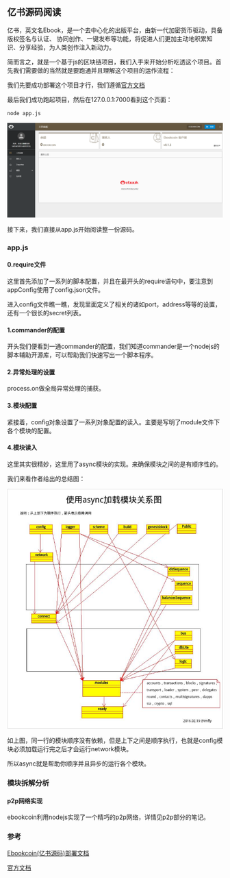 ## 亿书源码阅读
亿书，英文名Ebook，是一个去中心化的出版平台，由新一代加密货币驱动，具备版权签名与认证、 协同创作、一键发布等功能，将促进人们更加主动地积累知识、分享经验，为人类创作注入新动力。

简而言之，就是一个基于js的区块链项目，我们入手来开始分析吃透这个项目。首先我们需要做的当然就是要跑通并且理解这个项目的运作流程：

我们先要成功部署这个项目才行，我们遵循[官方文档](https://github.com/Ebookcoin/ebookcoin/wiki/install)

最后我们成功跑起项目，然后在127.0.0.1:7000看到这个页面：

```
node app.js
```

![](image/ebookcoin0.png)

接下来，我们直接从app.js开始阅读整一份源码。

### app.js

#### 0.require文件

这里首先添加了一系列的脚本配置，并且在最开头的require语句中，要注意到appConfig使用了config.json文件。

进入config文件瞧一瞧，发现里面定义了相关的诸如port，address等等的设置，还有一个很长的secret列表。

#### 1.commander的配置

开头我们便看到一通commander的配置，我们知道commander是一个nodejs的脚本辅助开源库，可以帮助我们快速写出一个脚本程序。

#### 2.异常处理的设置
process.on做全局异常处理的捕获。

#### 3.模块配置
紧接着，config对象设置了一系列对象配置的读入。主要是写明了module文件下各个模块的配置。

#### 4.模块读入
这里其实很精妙，这里用了async模块的实现。来确保模块之间的是有顺序性的。

我们来看作者给出的总结图：

![](image/ebookcoin1.jpg)

如上图，同一行的模块顺序没有依赖，但是上下之间是顺序执行，也就是config模块必须加载运行完之后才会运行network模块。

所以async就是帮助你顺序并且异步的运行各个模块。

### 模块拆解分析

#### p2p网络实现
ebookcoin利用nodejs实现了一个精巧的p2p网络，详情见p2p部分的笔记。




### 参考
[Ebookcoin(亿书源码)部署文档](https://my.oschina.net/zcjlq/blog/1556985)

[官方文档](https://github.com/Ebookcoin/ebookcoin/wiki/install)

